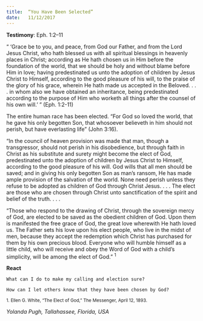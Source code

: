 ```yaml
---
title:  “You Have Been Selected”
date:   11/12/2017
---
```


**Testimony**: Eph. 1:2–11

“ ‘Grace be to you, and peace, from God our Father, and from the Lord Jesus Christ, who hath blessed us with all spiritual blessings in heavenly places in Christ; according as He hath chosen us in Him before the foundation of the world, that we should be holy and without blame before Him in love; having predestinated us unto the adoption of children by Jesus Christ to Himself, according to the good pleasure of his will, to the praise of the glory of his grace, wherein He hath made us accepted in the Beloved. . . . in whom also we have obtained an inheritance, being predestinated according to the purpose of Him who worketh all things after the counsel of his own will.’ ” (Eph. 1:2-11)

The entire human race has been elected. “For God so loved the world, that he gave his only begotten Son, that whosoever believeth in him should not perish, but have everlasting life” (John 3:16).

“In the council of heaven provision was made that man, though a transgressor, should not perish in his disobedience, but through faith in Christ as his substitute and surety might become the elect of God, predestinated unto the adoption of children by Jesus Christ to Himself, according to the good pleasure of his will. God wills that all men should be saved; and in giving his only begotten Son as man’s ransom, He has made ample provision of the salvation of the world. None need perish unless they refuse to be adopted as children of God through Christ Jesus. . . . The elect are those who are chosen through Christ unto sanctification of the spirit and belief of the truth. . . .

“Those who respond to the drawing of Christ, through the sovereign mercy of God, are elected to be saved as the obedient children of God. Upon them is manifested the free grace of God, the great love wherewith He hath loved us. The Father sets his love upon his elect people, who live in the midst of men, because they accept the redemption which Christ has purchased for them by his own precious blood. Everyone who will humble himself as a little child, who will receive and obey the Word of God with a child’s simplicity, will be among the elect of God.” <sup>1</sup>

**React**

`What can I do to make my calling and election sure?`

`How can I let others know that they have been chosen by God?`

<sup>1. Ellen G. White, “The Elect of God,” The Messenger, April 12, 1893.</sup>

_Yolanda Pugh, Tallahassee, Florida, USA_